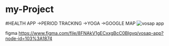 # my-Project
#HEALTH APP
->PERIOD TRACKING 
->YOGA 
->GOOGLE MAP
![vosap app](https://user-images.githubusercontent.com/85143283/200160009-1d4fdfdf-0fac-4d15-9a87-4f85d44e3f35.png)


figma 
https://www.figma.com/file/8FNAkV1gECxxgBcC0Blgvq/vosap-app?node-id=103%3A1874
